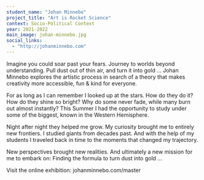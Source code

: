 ```yaml
---
student_name: "Johan Minnebo"
project_title: "Art is Rocket Science"
context: Socio-Political Context
year: 2021-2022
main_image: johan-minnebo.jpg
social_links:
  - "http://johanminnebo.com"
---
```

Imagine you could soar past your fears. Journey to worlds beyond understanding.
Pull dust out of thin air, and turn it into gold … Johan Minnebo explores the artistic process in search of a theory that makes creativity more accessible, fun & kind for everyone.

For as long as I can remember I looked up at the stars. How do they do it? How do they shine so bright? Why do some never fade, while many burn out almost instantly? This Summer I had the opportunity to study under some of the biggest, known in the Western Hemisphere.

Night after night they helped me grow. My curiosity brought me to entirely new frontiers. I studied giants from decades past. And with the help of my students I traveled back in time to the moments that changed my trajectory.

New perspectives brought new realities. And ultimately a new mission for me to embark on: Finding the formula to turn dust into gold ...

Visit the online exhibition: johanminnebo.com/master
